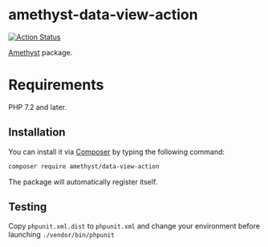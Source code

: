 # amethyst-data-view-action

[![Action Status](https://github.com/amethyst-php/data-view-action/workflows/Test/badge.svg)](https://github.com/amethyst-php/data-view-action/actions)

[Amethyst](https://github.com/amethyst-php/amethyst) package.

# Requirements

PHP 7.2 and later.

## Installation

You can install it via [Composer](https://getcomposer.org/) by typing the following command:

```bash
composer require amethyst/data-view-action
```

The package will automatically register itself.

## Testing

Copy `phpunit.xml.dist` to `phpunit.xml` and change your environment before launching `./vendor/bin/phpunit`
